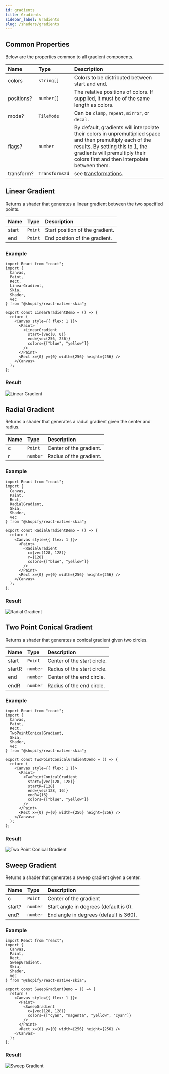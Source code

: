 ```yaml
---
id: gradients
title: Gradients
sidebar_label: Gradients
slug: /shaders/gradients
---
```


## Common Properties

Below are the properties common to all gradient components.

| Name       | Type           |  Description                    |
|:-----------|:---------------|:--------------------------------|
| colors     | `string[]`     | Colors to be distributed between start and end. |
| positions? | `number[]`     | The relative positions of colors. If supplied, it must be of the same length as colors. |
| mode?      | `TileMode`     | Can be `clamp`, `repeat`, `mirror`, or `decal`. |
| flags?     | `number`       | By default, gradients will interpolate their colors in unpremultiplied space and then premultiply each of the results. By setting this to 1, the gradients will premultiply their colors first and then interpolate between them. |
| transform? | `Transforms2d` | see [transformations](/docs/group#transformations). |

## Linear Gradient

Returns a shader that generates a linear gradient between the two specified points.

| Name       | Type           |  Description                    |
|:-----------|:---------------|:--------------------------------|
| start      | `Point`        | Start position of the gradient. |
| end        | `Point`        | End position of the gradient.   |

### Example
```tsx twoslash
import React from "react";
import {
  Canvas,
  Paint,
  Rect,
  LinearGradient,
  Skia,
  Shader,
  vec
} from "@shopify/react-native-skia";

export const LinearGradientDemo = () => {
  return (
    <Canvas style={{ flex: 1 }}>
      <Paint>
        <LinearGradient
          start={vec(0, 0)}
          end={vec(256, 256)}
          colors={["blue", "yellow"]}
        />
      </Paint>
      <Rect x={0} y={0} width={256} height={256} />
    </Canvas>
  );
};
```
### Result
![Linear Gradient](assets/linear-gradient.png)

## Radial Gradient

Returns a shader that generates a radial gradient given the center and radius.

| Name       | Type           |  Description                    |
|:-----------|:---------------|:--------------------------------|
| c          | `Point`        | Center of the gradient. |
| r          | `number`       | Radius of the gradient.   |

### Example
```tsx twoslash
import React from "react";
import {
  Canvas,
  Paint,
  Rect,
  RadialGradient,
  Skia,
  Shader,
  vec
} from "@shopify/react-native-skia";

export const RadialGradientDemo = () => {
  return (
    <Canvas style={{ flex: 1 }}>
      <Paint>
        <RadialGradient
          c={vec(128, 128)}
          r={128}
          colors={["blue", "yellow"]}
        />
      </Paint>
      <Rect x={0} y={0} width={256} height={256} />
    </Canvas>
  );
};
```
### Result
![Radial Gradient](assets/radial-gradient.png)

## Two Point Conical Gradient

Returns a shader that generates a conical gradient given two circles.

| Name       | Type           |  Description                    |
|:-----------|:---------------|:--------------------------------|
| start  | `Point`        | Center of the start circle. |
| startR | `number`       | Radius of the start circle. |
| end    | `number`       | Center of the end circle.   |
| endR          | `number`       | Radius of the end circle.   |

### Example
```tsx twoslash
import React from "react";
import {
  Canvas,
  Paint,
  Rect,
  TwoPointConicalGradient,
  Skia,
  Shader,
  vec
} from "@shopify/react-native-skia";

export const TwoPointConicalGradientDemo = () => {
  return (
    <Canvas style={{ flex: 1 }}>
      <Paint>
        <TwoPointConicalGradient
          start={vec(128, 128)}
          startR={128}
          end={vec(128, 16)}
          endR={16}
          colors={["blue", "yellow"]}
        />
      </Paint>
      <Rect x={0} y={0} width={256} height={256} />
    </Canvas>
  );
};
```
### Result
![Two Point Conical Gradient](assets/two-point-conical-gradient.png)

## Sweep Gradient

Returns a shader that generates a sweep gradient given a center.

| Name       | Type           |  Description                    |
|:-----------|:---------------|:--------------------------------|
| c          | `Point`        | Center of the gradient          |
| start?     | `number`       | Start angle in degrees (default is 0). |
| end?     | `number`         | End angle in degrees (default is 360). |

### Example
```tsx twoslash
import React from "react";
import {
  Canvas,
  Paint,
  Rect,
  SweepGradient,
  Skia,
  Shader,
  vec
} from "@shopify/react-native-skia";

export const SweepGradientDemo = () => {
  return (
    <Canvas style={{ flex: 1 }}>
      <Paint>
        <SweepGradient
          c={vec(128, 128)}
          colors={["cyan", "magenta", "yellow", "cyan"]}
        />
      </Paint>
      <Rect x={0} y={0} width={256} height={256} />
    </Canvas>
  );
};
```
### Result
![Sweep Gradient](assets/sweep-gradient.png)
